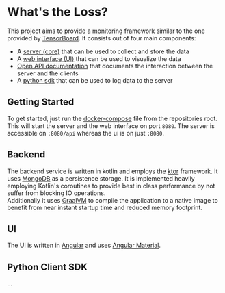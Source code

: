 # What's the Loss?

This project aims to provide a monitoring framework similar to the one provided
by [TensorBoard](https://www.tensorflow.org/tensorboard). It consists out of four main components:

- A [server (core)](core) that can be used to collect and store the data
- A [web interface (UI)](ui) that can be used to visualize the data
- [Open API documentation](api) that documents the interaction between the server and the clients
- A [python sdk](python-sdk) that can be used to log data to the server

## Getting Started

To get started, just run the [docker-compose](docker-compose.yml) file from the repositories root.
This will start the server and the web interface on port `8080`. The server is accessible on `:8080/api` whereas the ui
is on just `:8080`.

## Backend

The backend service is written in kotlin and employs the [ktor](https://ktor.io) framework. It uses
[MongoDB](https://www.mongodb.com) as a persistence storage. It is implemented heavily employing Kotlin's coroutines to
provide best in class performance by not suffer from blocking IO operations.  
Additionally it uses [GraalVM](https://www.graalvm.org/) to compile the application to a native image to benefit from
near instant startup time and reduced memory footprint.

## UI

The UI is written in [Angular](https://angular.io) and uses [Angular Material](https://material.angular.io).

## Python Client SDK

...
